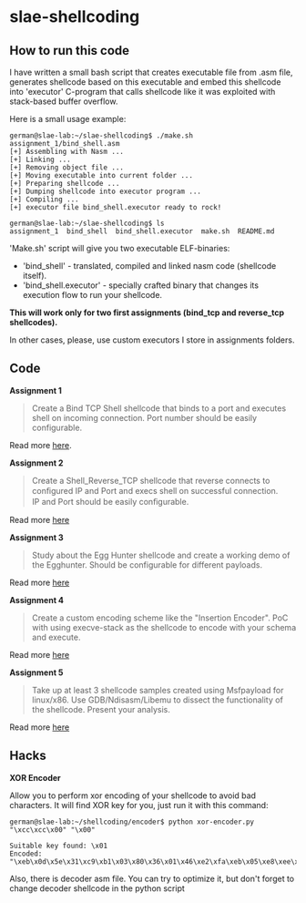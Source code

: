 # slae-shellcoding

## How to run this code
I have written a small bash script that creates executable file from .asm file, generates shellcode based on this executable and embed this shellcode into 'executor' C-program that calls shellcode like it was exploited with stack-based buffer overflow.

Here is a small usage example:
```
german@slae-lab:~/slae-shellcoding$ ./make.sh assignment_1/bind_shell.asm 
[+] Assembling with Nasm ...
[+] Linking ...
[+] Removing object file ...
[+] Moving executable into current folder ...
[+] Preparing shellcode ...
[+] Dumping shellcode into executor program ...
[+] Compiling ...
[+] executor file bind_shell.executor ready to rock!

german@slae-lab:~/slae-shellcoding$ ls
assignment_1  bind_shell  bind_shell.executor  make.sh  README.md
```

'Make.sh' script will give you two executable ELF-binaries:
* 'bind_shell' - translated, compiled and linked nasm code (shellcode itself).
* 'bind_shell.executor' - specially crafted binary that changes its execution flow to run your shellcode.

__This will work only for two first assignments (bind_tcp and reverse_tcp shellcodes).__

In other cases, please, use custom executors I store in assignments folders.

## Code
__Assignment 1__
> Create a Bind TCP Shell shellcode that binds to a port and executes shell on incoming connection.
> Port number should be easily configurable.

Read more [here](https://illegalbytes.com/2018-03-17/slae-assignment-1-tcp-bind-shell).

__Assignment 2__
> Create a Shell_Reverse_TCP shellcode that reverse connects to conﬁgured IP and Port	and execs shell on successful connection.	
> IP and Port should be easily conﬁgurable.

Read more [here](https://illegalbytes.com/2018-03-18/slae-assignment-2-tcp-reverse-shell)

__Assignment 3__
> Study about the Egg Hunter shellcode and create a working demo of the Egghunter.
> Should be configurable for different payloads.

Read more [here](https://illegalbytes.com/2018-03-20/slae-assignment-3-linux-x86-egghunting)

__Assignment 4__
> Create a custom encoding scheme like the "Insertion Encoder".
> PoC with using execve-stack as the shellcode to encode with your schema and execute.

Read more [here](https://illegalbytes.com/2018-03-20/slae-assignment-4-custom-encoding-schema)

__Assignment 5__
> Take up at least 3 shellcode samples created using Msfpayload for linux/x86.
> Use GDB/Ndisasm/Libemu to dissect the functionality of the shellcode.
> Present your analysis.

Read more [here](https://illegalbytes.com/2018-03-21/slae-assignment-5-dissecting-metasploit-payloads)

## Hacks
__XOR Encoder__

Allow you to perform xor encoding of your shellcode to avoid bad characters. It will find XOR key for you, just run it with this command:

~~~
german@slae-lab:~/shellcoding/encoder$ python xor-encoder.py "\xcc\xcc\x00" "\x00"

Suitable key found: \x01
Encoded: "\xeb\x0d\x5e\x31\xc9\xb1\x03\x80\x36\x01\x46\xe2\xfa\xeb\x05\xe8\xee\xff\xff\xff\xcd\xcd\x01"
~~~

Also, there is decoder asm file. You can try to optimize it, but don't forget to change decoder shellcode in the python script

